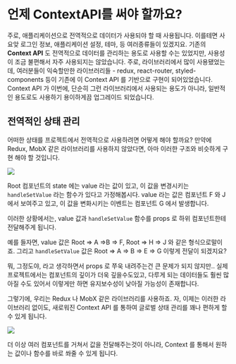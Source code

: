# 언제 ContextAPI를 써야 할까요?

주로, 애플리케이션으로 전역적으로 데이터가 사용되야 할 때 사용됩니다. 이를테면 사요앚 로그인 정보, 애플리케이션 설정, 테마, 등 여러종류들이 있겠지요.
기존의 **Context API** 도 전역적으로 데이터를 관리하는 용도로 사용할 수는 있었지만, 사용성이 조금 불편해서 자주 사용되지는 않았습니다.
주로, 라이브러리에서 많이 사용됐었는데, 여러분들이 익숙할만한 라이브러리들 - redux, react-router, styled-components 등이 기존에 이 Context API 를 기반으로 구현이 되어있었습니다.
Context API 가 이번에, 단순히 그런 라이브러리에서 사용되는 용도가 아니라, 일반적인 용도로도 사용하기 용이하게끔 업그레이드 되었습니다.

## 전역적인 상태 관리

어떠한 상태를 프로젝트에서 전역적으로 사용하려면 어떻게 해야 할까요? 만약에 Redux, MobX 같은 라이브러리를 사용하지 않았다면, 아마 이러한 구조와 비슷하게 구현 해야 할 것입니다.

![](https://i.imgur.com/tmOeRAT.png)

Root 컴포넌트의 state 에는 value 라는 값이 있고, 이 값을 변경시키는 `handleSetValue` 라는 함수가 있다고 가정해봅시다. value 라는 값은 컴포넌트 F 와 J 에서 보여주고 있고, 이 값을 변화시키는 이벤트는 컴포넌트 G 에서 발생합니다.

이러한 상황에서는, value 값과 `handleSetValue` 함수를 props 로 하위 컴포넌트한테 전달해주게 됩니다.

예를 들자면, value 값은 Root => A =>B => F, Root => H => J 와 같은 형식으로말이죠. 그리고 `handleSetValue` 값은 Root => A => B => E => G 이렇게 전달이 되겠지요?

뭐, 그정도야, 라고 생각하면서 props 로 쭈욱 내려주는건 큰 문제가 되지 않지만.. 실제 프로젝트에서는 컴포넌트의 깊이가 더욱 깊을수도있고, 다루게 되는 데이터들도 훨씬 많아질 수도 있어서 이렇게만 하면 유지보수성이 낮아질 가능성이 존재합니다.

그렇기에, 우리는 Redux 나 MobX 같은 라이브러리를 사용하죠. 자, 이제는 이러한 라이브러리 없이도, 새로워진 Context API 를 통하여 글로벌 상태 관리를 꽤나 편하게 할 수 있게 됩니다.

![](https://i.imgur.com/iyNKCIz.png)

더 이상 여러 컴포넌트를 거쳐서 값을 전달해주는것이 아니라, Context 를 통해서 원하는 값이나 함수를 바로 쏴줄 수 있게 됩니다.
